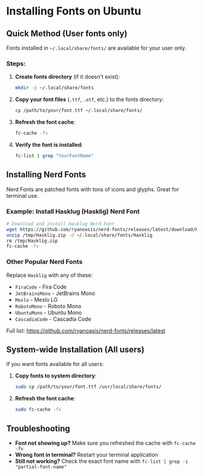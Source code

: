 # Installing Fonts on Ubuntu

## Quick Method (User fonts only)

Fonts installed in `~/.local/share/fonts/` are available for your user only.

### Steps:

1. **Create fonts directory** (if it doesn't exist):
   ```bash
   mkdir -p ~/.local/share/fonts
   ```

2. **Copy your font files** (`.ttf`, `.otf`, etc.) to the fonts directory:
   ```bash
   cp /path/to/your/font.ttf ~/.local/share/fonts/
   ```

3. **Refresh the font cache**:
   ```bash
   fc-cache -fv
   ```

4. **Verify the font is installed**:
   ```bash
   fc-list | grep "YourFontName"
   ```

## Installing Nerd Fonts

Nerd Fonts are patched fonts with tons of icons and glyphs. Great for terminal use.

### Example: Install Hasklug (Hasklig) Nerd Font

```bash
# Download and install Hasklug Nerd Font
wget https://github.com/ryanoasis/nerd-fonts/releases/latest/download/Hasklig.zip -O /tmp/Hasklig.zip
unzip /tmp/Hasklig.zip -d ~/.local/share/fonts/Hasklig
rm /tmp/Hasklig.zip
fc-cache -fv
```

### Other Popular Nerd Fonts

Replace `Hasklig` with any of these:
- `FiraCode` - Fira Code
- `JetBrainsMono` - JetBrains Mono
- `Meslo` - Meslo LG
- `RobotoMono` - Roboto Mono
- `UbuntuMono` - Ubuntu Mono
- `CascadiaCode` - Cascadia Code

Full list: https://github.com/ryanoasis/nerd-fonts/releases/latest

## System-wide Installation (All users)

If you want fonts available for all users:

1. **Copy fonts to system directory**:
   ```bash
   sudo cp /path/to/your/font.ttf /usr/local/share/fonts/
   ```

2. **Refresh the font cache**:
   ```bash
   sudo fc-cache -fv
   ```

## Troubleshooting

- **Font not showing up?** Make sure you refreshed the cache with `fc-cache -fv`
- **Wrong font in terminal?** Restart your terminal application
- **Still not working?** Check the exact font name with `fc-list | grep -i "partial-font-name"`
